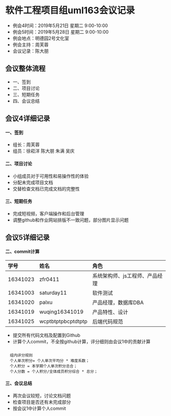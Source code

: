 # 软件工程项目组uml163会议记录 　
* 例会4时间：2019年5月21日 星期二 9:00-10:00
* 例会5时间：2019年5月28日 星期二 9:00-10:00
* 例会地点：明德园2号文化室
* 例会主持：周芙蓉 
* 会议记录：陈大朋

## 会议整体流程
* 一、签到
* 二、项目讨论
* 三、短期任务
* 四、会议总结

## 会议4详细记录
#### 一、签到
* 组长：周芙蓉
* 组员：徐崧洋 陈大朋 朱满 吴庆

#### 二、项目讨论

* 小组成员对于可用性和易操作性的体验
* 分配未完成项目文档
* 交替检查文档已完成文档的完整性

#### 三、短期任务
* 完成短视频，客户端操作和后台管理
* 调整github和作业网站排版不一致问题，部分图片显示问题


## 会议5详细记录
#### 二、commit计算
	
| 学号   | 姓名   | 角色   |  
|:----|:----|:----|
| 16341023   | zfr0411   | 系统架构师、js工程师、产品经理   | 
| 16341003   | saturday11   | 软件测试   | 
| 16341020   | palxu   |  产品经理，数据库DBA  | 
| 16341019   | wuqing16341019   | 产品特性、设计   | 
| 16341025   | wcptbtptpbcptdtptp   | 后端代码规范   | 

* 提交所有代码文档及配置到Github
* 计算个人commit，不全按github计算，评分细则由会议1中的贡献计算
##### 
	  组内评分规则
      个人单次积分= 个人单次平均分 * 难度系数；
      个人积分 = 本学期个人单次积分总合；
      个人分数 = 个人积分/全体成员积分综合 * 总分；

#### 三、会议总结
* 两次会议较短，讨论文档问题
* 检查项目是否还有未完成部分
* 按会议1中计算个人commit



